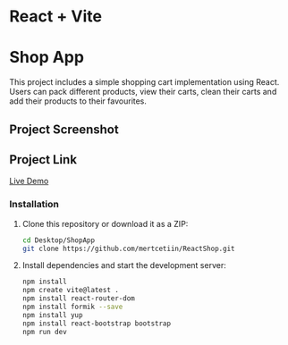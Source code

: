 # React + Vite

# Shop App

This project includes a simple shopping cart implementation using React. Users can pack different products, view their carts, clean their carts and add their products to their favourites.

## Project Screenshot




## Project Link

[Live Demo]()


### Installation

1. Clone this repository or download it as a ZIP:

   ```bash
   cd Desktop/ShopApp
   git clone https://github.com/mertcetiin/ReactShop.git

2. Install dependencies and start the development server:

   ```bash
   npm install
   npm create vite@latest .
   npm install react-router-dom
   npm install formik --save
   npm install yup
   npm install react-bootstrap bootstrap
   npm run dev
